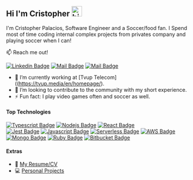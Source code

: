 ## Hi I'm Cristopher <img src="https://user-images.githubusercontent.com/1303154/88677602-1635ba80-d120-11ea-84d8-d263ba5fc3c0.gif" width="28px" height="28px" alt="hi">

I'm Cristopher Palacios, Software Engineer and a Soccer/food fan. I Spend most of time coding internal complex projects from privates company and playing soccer when I can!

:mailbox: Reach me out!

[![Linkedin Badge](https://img.shields.io/badge/-Cristopher-0e76a8?style=flat&labelColor=0e76a8&logo=linkedin&logoColor=white)](https://www.linkedin.com/in/cristopher-palacios-zelaya-367a1a127/) [![Mail Badge](https://img.shields.io/badge/-@criszelaya24-e84393?style=flat&labelColor=e84393&logo=instagram&logoColor=white)](https://www.instagram.com/criszelaya24/) [![Mail Badge](https://img.shields.io/badge/-criszelaya24-0078D4?style=flat&labelColor=0078D4&logo=microsoftoutlook&logoColor=white)](mailto:criszelaya24@hotmail.com)

- 🔭 I’m currently working at [Tvup Telecom]((https://tvup.media/en/homepage/).
- 🤔 I’m looking to contribute to the community with my short experience.
- ⚡ Fun fact: I play video games often and soccer as well.

#### Top Technologies

<!-- TODO: Make technologies links takes you to repositories -->

[![Typescript Badge](https://img.shields.io/badge/-Typescript-007acc?style=for-the-badge&labelColor=black&logo=typescript&logoColor=007acc)](#)
[![Nodejs Badge](https://img.shields.io/badge/-Nodejs-3C873A?style=for-the-badge&labelColor=black&logo=node.js&logoColor=3C873A)](#)
[![React Badge](https://img.shields.io/badge/-React-61DBFB?style=for-the-badge&labelColor=black&logo=react&logoColor=61DBFB)](#) <br >
[![Jest Badge](https://img.shields.io/badge/-Jest-C21325?style=for-the-badge&labelColor=black&logo=jest&logoColor=white)](#)
[![Javascript Badge](https://img.shields.io/badge/-Javascript-F0DB4F?style=for-the-badge&labelColor=black&logo=javascript&logoColor=F0DB4F)](#)
[![Serverless Badge](https://img.shields.io/badge/-serverless-FD5750?style=for-the-badge&labelColor=black&logo=serverless&logoColor=FD5750)](#)
[![AWS Badge](https://img.shields.io/badge/-aws-232F3E?style=for-the-badge&labelColor=black&logo=amazonaws&logoColor=white)](#) <br >
[![Mongo Badge](https://img.shields.io/badge/-mongodb-47A248?style=for-the-badge&labelColor=black&logo=mongodb&logoColor=white)](#)
[![Ruby Badge](https://img.shields.io/badge/-Rails-CC0000?style=for-the-badge&labelColor=black&logo=ruby&logoColor=white)](#)
[![Bitbucket Badge](https://img.shields.io/badge/-Bitbucket-0052CC?style=for-the-badge&labelColor=black&logo=bitbucket&logoColor=white)](#)


#### Extras
- 📎 [My Resume/CV](https://drive.google.com/file/d/186JRWh6px__mARDWemX9LqC8gp9GrKvX/view?usp=sharing)
- 💻 [Personal Projects](https://github.com/criszelaya24/cv#Projects)
